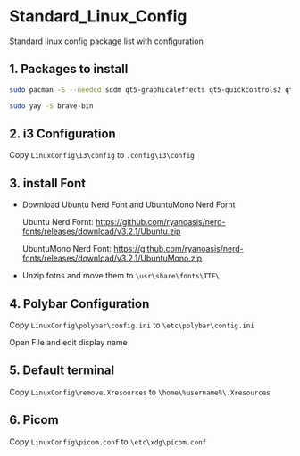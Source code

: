 # Standard_Linux_Config
Standard linux config package list with configuration 

## 1. Packages to install
```bash
sudo pacman -S --needed sddm qt5‑graphicaleffects qt5‑quickcontrols2 qt5‑svg polybar thunar obsidian vim picom rxvt-unicode unzip
```
```bash
sudo yay -S brave-bin 
```
## 2. i3 Configuration
Copy ```LinuxConfig\i3\config``` to ```.config\i3\config``` 

## 3. install Font
- Download Ubuntu Nerd Font and UbuntuMono Nerd Fornt
  
  Ubuntu Nerd Fornt: https://github.com/ryanoasis/nerd-fonts/releases/download/v3.2.1/Ubuntu.zip
  
  UbuntuMono Nerd Font: https://github.com/ryanoasis/nerd-fonts/releases/download/v3.2.1/UbuntuMono.zip
- Unzip fotns and move them to ```\usr\share\fonts\TTF\```

## 4. Polybar Configuration
Copy ```LinuxConfig\polybar\config.ini``` to ```\etc\polybar\config.ini```

Open File and edit display name 

## 5. Default terminal

Copy ```LinuxConfig\remove.Xresources``` to ```\home\%username%\.Xresources```

## 6. Picom

Copy ```LinuxConfig\picom.conf``` to ```\etc\xdg\picom.conf```
